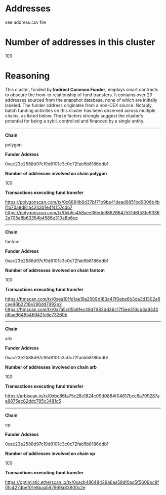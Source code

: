 # Addresses

see address.csv file

# Number of addresses in this cluster

100

# Reasoning

This cluster, funded by **Indirect Common Funder**, employs smart contracts to obscure the from-to relationship of fund transfers. It contains over 20 addresses sourced from the snapshot database, none of which are initially labeled. The funder address originates from a non-CEX source. Notably, batch funding activities on this cluster has been observed across multiple chains, as listed below. These factors strongly suggest the cluster's potential for being a sybil, controlled and financed by a single entity.


---

**Chain**

polygon

**Funder Address**

0xac23e2588d97c19d8101c3c0c72fab5b8186ddb1

**Number of addresses involved on chain polygon**

100

**Transactions executing fund transfer**

https://polygonscan.com/tx/0x6884b6d37b171b9be41dead9851bd9006b4bf1b70a8d81a424301e4f4157cdb7
https://polygonscan.com/tx/0xb5c458aee36ede68626647531d6f53fe93362e705e8b63354b4586e310a8b6ce


---

**Chain**

fantom

**Funder Address**

0xac23e2588d97c19d8101c3c0c72fab5b8186ddb1

**Number of addresses involved on chain fantom**

100

**Transactions executing fund transfer**

https://ftmscan.com/tx/0xea101fd1ee19a2509b183a47f0ebe6b3da3d1302a8cee96b2216e296dd7992e2
https://ftmscan.com/tx/0x7a5c05b8fec49d7683dd36c17f5ee310cb3a9340d6ae9649546942fc6e73260b


---

**Chain**

arb

**Funder Address**

0xac23e2588d97c19d8101c3c0c72fab5b8186ddb1

**Number of addresses involved on chain arb**

100

**Transactions executing fund transfer**

https://arbiscan.io/tx/0xbc86fa75c28e1824c09d0884f04817bce8a799287ae8875ec82ddc785c3481c5


---

**Chain**

op

**Funder Address**

0xac23e2588d97c19d8101c3c0c72fab5b8186ddb1

**Number of addresses involved on chain op**

100

**Transactions executing fund transfer**

https://optimistic.etherscan.io/tx/0xacb48648429a6aa59df0ad5f5609bc8f0fc427dbef01e8baa567969a83900c2e

